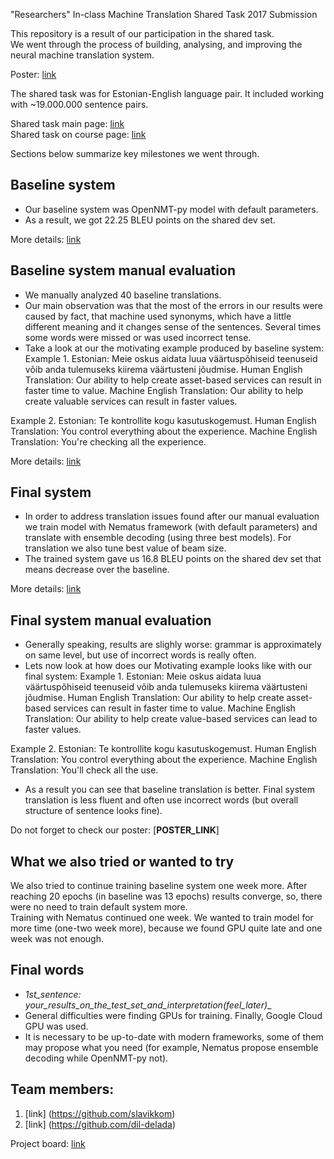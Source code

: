"Researchers" In-class Machine Translation Shared Task 2017 Submission

This repository is a result of our participation in the shared task.<br>
We went through the process of building, analysing, and improving the neural machine translation system.

Poster: [link]() 

The shared task was for Estonian-English language pair. 
It included working with ~19.000.000 sentence pairs.

Shared task main page: [link](https://github.com/mt2017-tartu-shared-task) <br>
Shared task on course page: [link](https://courses.cs.ut.ee/2017/MT/fall/Main/SharedTask)

Sections below summarize key milestones we went through.  

##  Baseline system
- Our baseline system was OpenNMT-py model with default parameters.
- As a result, we got 22.25 BLEU points on the shared dev set.

More details: [link](https://github.com/mt2017-tartu-shared-task/nmt-system-C/blob/master/reports/Milestone%20report.pdf)

## Baseline system manual evaluation
- We manually analyzed 40 baseline translations. 
- Our main observation was that the most of the errors in our results were caused by fact, that machine used synonyms, which have a little different meaning and it changes sense of the sentences. Several times some words were missed or was used incorrect tense.
- Take a look at our the motivating example produced by baseline system:
Example 1.
Estonian: Meie oskus aidata luua väärtuspõhiseid teenuseid võib anda tulemuseks kiirema väärtusteni jõudmise.
Human English Translation: Our ability to help create asset-based services can result in faster time to value.
Machine English Translation: Our ability to help create valuable services can result in faster values.

Example 2.
Estonian: Te kontrollite kogu kasutuskogemust.
Human English Translation: You control everything about the experience.
Machine English Translation: You're checking all the experience.

More details: [link](https://github.com/mt2017-tartu-shared-task/nmt-system-C/blob/master/reports/MT_report%233.pdf)

## Final system
- In order to address translation issues found after our manual evaluation we train model with Nematus framework (with default parameters) and translate with ensemble decoding (using three best models). For translation we also tune best value of beam size. 
- The trained system gave us 16.8 BLEU points on the shared dev set that means decrease over the baseline. 

More details: [link](https://github.com/mt2017-tartu-shared-task/nmt-system-C/blob/master/reports/MT_report%234.pdf)

## Final system manual evaluation
- Generally speaking, results are slighly worse: grammar is approximately on same level, but use of incorrect words is really often.
- Lets now look at how does our Motivating example looks like with our final system:
Example 1.
Estonian: Meie oskus aidata luua väärtuspõhiseid teenuseid võib anda tulemuseks kiirema väärtusteni jõudmise.
Human English Translation: Our ability to help create asset-based services can result in faster time to value.
Machine English Translation: Our ability to help create value-based services can lead to faster values.

Example 2.
Estonian: Te kontrollite kogu kasutuskogemust.
Human English Translation: You control everything about the experience.
Machine English Translation: You'll check all the use.

- As a result you can see that baseline translation is better. Final system translation is less fluent and often use incorrect words (but overall structure of sentence looks fine). 

Do not forget to check our poster: [__POSTER_LINK__]

## What we also tried or wanted to try
We also tried to continue training baseline system one week more. After reaching 20 epochs (in baseline was 13 epochs) results converge, so,
there were no need to train default system more. <br>
Training with Nematus continued one week. We wanted to train model for more time (one-two week more), because we found GPU quite late and one week was not enough. <br>


## Final words
- __1st_sentence: your_results_on_the_test_set_and_interpretation_(feel_later)__
- General difficulties were finding GPUs for training. Finally, Google Cloud GPU was used.
- It is necessary to be up-to-date with modern frameworks, some of them may propose what you need (for example, Nematus propose ensemble decoding while OpenNMT-py not).



## Team members:
1. [link] (https://github.com/slavikkom)
2. [link] (https://github.com/dil-delada) 

Project board: [link](https://github.com/mt2017-tartu-shared-task/nmt-system-C/projects/1)

